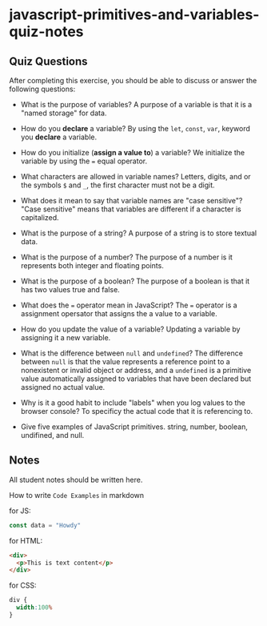 # javascript-primitives-and-variables-quiz-notes

## Quiz Questions

After completing this exercise, you should be able to discuss or answer the following questions:

- What is the purpose of variables?
A purpose of a variable is that it is a "named storage" for
data.

- How do you **declare** a variable?
By using the `let`, `const`, `var`, keyword you **declare** a variable.

- How do you initialize (**assign a value to**) a variable?
We initialize the variable by using the `=` equal operator.

- What characters are allowed in variable names?
Letters, digits, and or the symbols `$` and `_`, the first character must not be a digit.

- What does it mean to say that variable names are "case sensitive"?
"Case sensitive" means that variables are different if a character is capitalized.

- What is the purpose of a string?
A purpose of a string is to store textual data.

- What is the purpose of a number?
The purpose of a number is it represents both integer
and floating points.

- What is the purpose of a boolean?
The purpose of a boolean is that it has two values
true and false.

- What does the `=` operator mean in JavaScript?
The `=` operator is a assignment opersator that assigns
the a value to a variable.

- How do you update the value of a variable?
Updating a variable by assigning it a new variable.

- What is the difference between `null` and `undefined`?
The difference between `null` is that the value represents a reference point to a nonexistent or invalid object or address,
and a `undefined` is a primitive value automatically assigned to variables that have been declared but assigned no actual value.

- Why is it a good habit to include "labels" when you log values to the browser console?
To specificy the actual code that it is referencing to.

- Give five examples of JavaScript primitives.
string, number, boolean, undifined, and null.
## Notes

All student notes should be written here.


How to write `Code Examples` in markdown

for JS:
```javascript
const data = "Howdy"
```

for HTML:
```html
<div>
  <p>This is text content</p>
</div>
```

for CSS:
```css
div {
  width:100%
}
```
